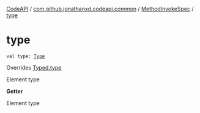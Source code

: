 [CodeAPI](../../index.md) / [com.github.jonathanxd.codeapi.common](../index.md) / [MethodInvokeSpec](index.md) / [type](.)

# type

`val type: `[`Type`](http://docs.oracle.com/javase/6/docs/api/java/lang/reflect/Type.html)

Overrides [Typed.type](../../com.github.jonathanxd.codeapi.base/-typed/type.md)

Element type

**Getter**

Element type

